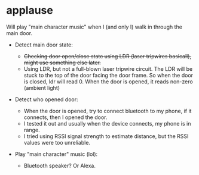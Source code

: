 # applause

Will play "main character music" when I (and only I) walk in through the main door.

- Detect main door state:
    - ~~Checking door open/close state using LDR (laser tripwires basicall), might use something else
    later.~~
    - Using LDR, but not a full-blown laser tripwire circuit. The LDR will be stuck to the top of
    the door facing the door frame. So when the door is closed, ldr will read 0. When the door is
    opened, it reads non-zero (ambient light)

- Detect who opened door:
    - When the door is opened, try to connect bluetooth to my phone, if it connects, then I opened the door.
    - I tested it out and usually when the device connects, my phone is in range.
    - I tried using RSSI signal strength to estimate distance, but the RSSI values were too
    unreliable.

- Play "main character" music (lol):
    - Bluetooth speaker? Or Alexa.
